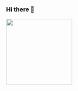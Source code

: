 ### Hi there 👋

<!--
**Brian8771/Brian8771** is a ✨ _special_ ✨ repository because its `README.md` (this file) appears on your GitHub profile.

Here are some ideas to get you started:

- 🔭 I’m currently working on ...
- 🌱 I’m currently learning ...
- 👯 I’m looking to collaborate on ...
- 🤔 I’m looking for help with ...
- 💬 Ask me about ...
- 📫 How to reach me: ...
- 😄 Pronouns: ...
- ⚡ Fun fact: ...
-->

<!--START_SECTION:waka-->
<!--END_SECTION:waka-->

<img height="180em" src="https://github-readme-stats.vercel.app/api?username=Brian8771&show_icons=true&hide_border=true&&count_private=true&include_all_commits=true" />
